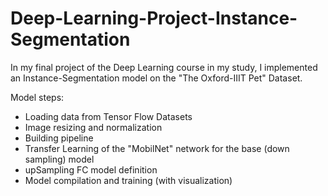 # Deep-Learning-Project-Instance-Segmentation

In my final project of the Deep Learning course in my study, I implemented an Instance-Segmentation model on the "The Oxford-IIIT Pet" Dataset.

Model steps:

* Loading data from Tensor Flow Datasets
* Image resizing and normalization
* Building pipeline
* Transfer Learning of the "MobilNet" network for the base (down sampling) model
* upSampling FC model definition
* Model compilation and training (with visualization)



 
